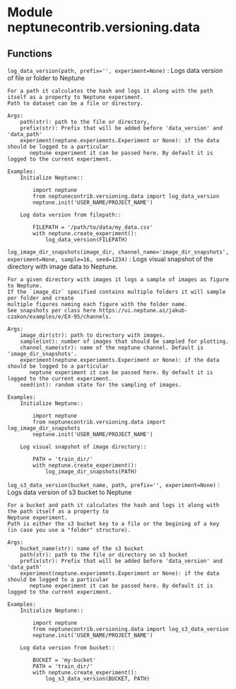 Module neptunecontrib.versioning.data
=====================================

Functions
---------

    
`log_data_version(path, prefix='', experiment=None)`
:   Logs data version of file or folder to Neptune
    
    For a path it calculates the hash and logs it along with the path itself as a property to Neptune experiment.
    Path to dataset can be a file or directory.
    
    Args:
        path(str): path to the file or directory,
        prefix(str): Prefix that will be added before 'data_version' and 'data_path'
        experiment(neptune.experiemnts.Experiment or None): if the data should be logged to a particular
           neptune experiment it can be passed here. By default it is logged to the current experiment.
    
    Examples:
        Initialize Neptune::
    
            import neptune
            from neptunecontrib.versioning.data import log_data_version
            neptune.init('USER_NAME/PROJECT_NAME')
    
        Log data version from filepath::
    
            FILEPATH = '/path/to/data/my_data.csv'
            with neptune.create_experiment():
                log_data_version(FILEPATH)

    
`log_image_dir_snapshots(image_dir, channel_name='image_dir_snapshots', experiment=None, sample=16, seed=1234)`
:   Logs visual snapshot of the directory with image data to Neptune.
    
    For a given directory with images it logs a sample of images as figure to Neptune.
    If the `image_dir` specified contains multiple folders it will sample per folder and create
    multiple figures naming each figure with the folder name.
    See snapshots per class here https://ui.neptune.ai/jakub-czakon/examples/e/EX-95/channels.
    
    Args:
        image_dir(str): path to directory with images.
        sample(int): number of images that should be sampled for plotting.
        channel_name(str): name of the neptune channel. Default is 'image_dir_snapshots'.
        experiment(neptune.experiemnts.Experiment or None): if the data should be logged to a particular
           neptune experiment it can be passed here. By default it is logged to the current experiment.
        seed(int): random state for the sampling of images.
    
    Examples:
        Initialize Neptune::
    
            import neptune
            from neptunecontrib.versioning.data import log_image_dir_snapshots
            neptune.init('USER_NAME/PROJECT_NAME')
    
        Log visual snapshot of image directory::
    
            PATH = 'train_dir/'
            with neptune.create_experiment():
                log_image_dir_snapshots(PATH)

    
`log_s3_data_version(bucket_name, path, prefix='', experiment=None)`
:   Logs data version of s3 bucket to Neptune
    
    For a bucket and path it calculates the hash and logs it along with the path itself as a property to
    Neptune experiment.
    Path is either the s3 bucket key to a file or the begining of a key (in case you use a "folder" structure).
    
    Args:
        bucket_name(str): name of the s3 bucket
        path(str): path to the file or directory on s3 bucket
        prefix(str): Prefix that will be added before 'data_version' and 'data_path'
        experiment(neptune.experiemnts.Experiment or None): if the data should be logged to a particular
           neptune experiment it can be passed here. By default it is logged to the current experiment.
    
    Examples:
        Initialize Neptune::
    
            import neptune
            from neptunecontrib.versioning.data import log_s3_data_version
            neptune.init('USER_NAME/PROJECT_NAME')
    
        Log data version from bucket::
    
            BUCKET = 'my-bucket'
            PATH = 'train_dir/'
            with neptune.create_experiment():
                log_s3_data_version(BUCKET, PATH)